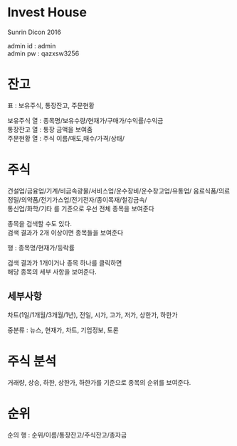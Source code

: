 # Invest House

Sunrin Dicon 2016

admin id : admin  
admin pw : qazxsw3256  

# 잔고
표 : 보유주식, 통장잔고, 주문현황  

보유주식 열 : 종목명/보유수량/현재가/구매가/수익률/수익금  
통장잔고 열 : 통장 금액을 보여줌  
주문현황 열 : 주식 이름/매도,매수/가격/상태/

# 주식

건설업/금융업/기계/비금속광물/서비스업/운수장비/운수창고업/유통업/
음료식품/의료정밀/의약품/전기가스업/전기전자/종이목재/철강금속/  
통신업/화학/기타 를 기준으로 우선 전체 종목을 보여준다  

종목을 검색할 수도 있다.  
검색 결과가 2개 이상이면 종목들을 보여준다  

행 : 종목명/현재가/등락률  

검색 결과가 1개이거나 종목 하나를 클릭하면  
해당 종목의 세부 사항을 보여준다.  

## 세부사항

차트(1일/1개월/3개월/1년), 전일, 시가, 고가, 저가, 상한가, 하한가  

중분류 : 뉴스, 현재가, 차트, 기업정보, 토론

# 주식 분석

거래량, 상승, 하한, 상한가, 하한가를 기준으로 종목의 순위를 보여준다.

# 순위

순의 행 : 순위/이름/통장잔고/주식잔고/총자금
